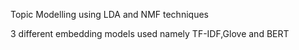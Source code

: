 Topic Modelling using LDA and NMF techniques

3 different embedding models used namely TF-IDF,Glove and BERT
